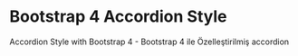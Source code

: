 # Bootstrap 4 Accordion Style
Accordion Style with Bootstrap 4 - Bootstrap 4 ile Özelleştirilmiş accordion
